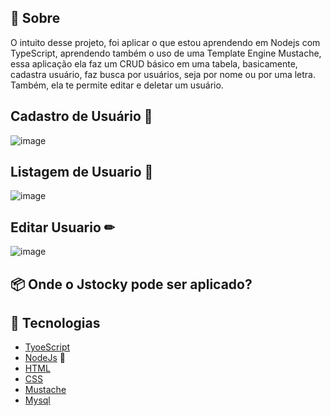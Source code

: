 
## 📕 Sobre
O intuito desse projeto, foi aplicar o que estou aprendendo em Nodejs com TypeScript, aprendendo também o uso de uma Template Engine Mustache, essa aplicação ela faz um CRUD básico em uma tabela, basicamente, cadastra usuário, faz busca por usuários, seja por nome ou por uma letra. Também, ela te permite editar e deletar um usuário.

## Cadastro de Usuário 🧑
![image](https://user-images.githubusercontent.com/68932001/149860790-69277a64-af2f-43ad-8113-ab747985e022.png)

## Listagem de Usuario 📃
![image](https://user-images.githubusercontent.com/68932001/149860932-770d1dd1-41e1-4d78-8010-3428896f61b3.png)

## Editar Usuario ✏
![image](https://user-images.githubusercontent.com/68932001/149861401-3b227ce7-f77b-48d3-81cc-8c5d137ecbb7.png)

##  📦 Onde o Jstocky pode ser aplicado?

## 🔨 Tecnologias
- [TyoeScript](https://#)
- [NodeJs](https://nodejs.org/en/) 💚
- [HTML](https://developer.mozilla.org/pt-BR/docs/Web/HTML)
- [CSS](https://https://www.w3schools.com/css/)
- [Mustache](https://mustache.github.io/)
- [Mysql](https://www.mysql.com/)
